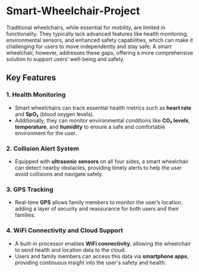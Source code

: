 # Smart-Wheelchair-Project

Traditional wheelchairs, while essential for mobility, are limited in functionality. They typically lack advanced features like health monitoring, environmental sensors, and enhanced safety capabilities, which can make it challenging for users to move independently and stay safe. A smart wheelchair, however, addresses these gaps, offering a more comprehensive solution to support users’ well-being and safety.

## Key Features

### 1. Health Monitoring
- Smart wheelchairs can track essential health metrics such as **heart rate** and **SpO₂** (blood oxygen levels).
- Additionally, they can monitor environmental conditions like **CO₂ levels**, **temperature**, and **humidity** to ensure a safe and comfortable environment for the user.

### 2. Collision Alert System
- Equipped with **ultrasonic sensors** on all four sides, a smart wheelchair can detect nearby obstacles, providing timely alerts to help the user avoid collisions and navigate safely.

### 3. GPS Tracking
- Real-time **GPS** allows family members to monitor the user’s location, adding a layer of security and reassurance for both users and their families.

### 4. WiFi Connectivity and Cloud Support
- A built-in processor enables **WiFi connectivity**, allowing the wheelchair to send health and location data to the cloud.
- Users and family members can access this data via **smartphone apps**, providing continuous insight into the user's safety and health.
